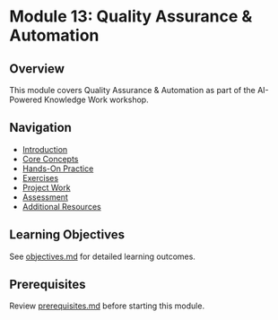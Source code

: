 # Module 13: Quality Assurance & Automation

## Overview
This module covers Quality Assurance & Automation as part of the AI-Powered Knowledge Work workshop.

## Navigation
- [Introduction](00_introduction.md)
- [Core Concepts](01_concepts.md)
- [Hands-On Practice](02_hands_on.md)
- [Exercises](03_exercises.md)
- [Project Work](04_project.md)
- [Assessment](05_assessment.md)
- [Additional Resources](06_resources.md)

## Learning Objectives
See [objectives.md](objectives.md) for detailed learning outcomes.

## Prerequisites
Review [prerequisites.md](prerequisites.md) before starting this module.
